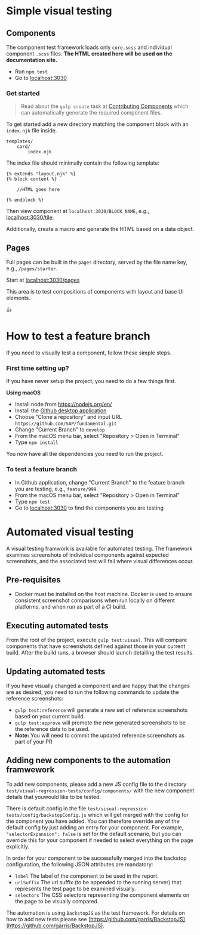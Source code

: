 # Simple visual testing

## Components
The component test framework loads only `core.scss` and individual component `.scss` files. **The HTML created here will be used on the documentation site.**

- Run `npm test`
- Go to [localhost:3030](http://localhost:3030)

### Get started
> Read about the `gulp create` task at [Contributing Components](https://github.com/SAP/fundamental/tree/develop/ops#contributing-components) which can automatically generate the required component files.

To get started add a new directory matching the component block with an `index.njk` file inside.

```
templates/
    card/
        index.njk
```

The index file should minimally contain the following template:

```
{% extends "layout.njk" %}
{% block content %}

    //HTML goes here

{% endblock %}
```

Then view component at `localhost:3030/BLOCK_NAME`, e.g., [localhost:3030/tile](http://localhost:3030/tile).

Additionally, create a macro and generate the HTML based on a data object.

## Pages

Full pages can be built in the `pages` directory, served by the file name key, e.g., `/pages/starter`.

Start at [localhost:3030/pages](http://localhost:3030/pages)

This area is to test compositions of components with layout and base UI elements.

👍

# How to test a feature branch
If you need to visually test a component, follow these simple steps.

### First time setting up?
If you have never setup the project, you need to do a few things first.

**Using macOS**
- Install node from https://nodejs.org/en/
- Install the [Github desktop application](https://desktop.github.com)
- Choose "Clone a repository" and input URL `https://github.com/SAP/fundamental.git`
- Change "Current Branch" to `develop`
- From the macOS menu bar, select "Repository > Open in Terminal"
- Type `npm install`

You now have all the dependencies you need to run the project.

### To test a feature branch
- In Github application, change "Current Branch" to the feature branch you are testing, e.g., `feature/999`
- From the macOS menu bar, select "Repository > Open in Terminal"
- Type `npm test`
- Go to [localhost:3030](http://localhost:3030) to find the components you are testing


# Automated visual testing

A visual testing framwork is available for automated testing.  The framework examines screenshots of individual components against expected screenshots, and the associated test will fail where visual differences occur.

## Pre-requisites

- Docker must be installed on the host machine.  Docker is used to ensure consistent screenshot comparisons when run locally on different platforms, and when run as part of a CI build.

## Executing automated tests

From the root of the project, execute `gulp test:visual`.  This will compare components that have screenshots defined against those in your current build.  After the build runs, a browser should launch detailing the test results.

## Updating automated tests

If you have visually changed a component and are happy that the changes are as desired, you need to run the following commands to update the reference screenshots:

- `gulp test:reference` will generate a new set of reference screenshots based on your current build.
- `gulp test:approve` will promote the new generated screenshots to be the reference data to be used.
- **Note:** You will need to commit the updated reference screenshots as part of your PR

## Adding new components to the automation framwework

To add new components, please add a new JS config file to the directory `test/visual-regression-tests/config/components/` with the new component details that youwould like to be tested.  

There is default config in the file `test/visual-regression-tests/config/backstopConfig.js` which will get merged with the config for the component you have added.  You can therefore override any of the default config by just adding an entry for your component.  For example, `"selectorExpansion": false` is set for the default scenario, but you can override this for your component if needed to select everything on the page explicitly.

In order for your component to be successfully merged into the backstop configuration, the following JSON attributes are mandatory:

 * `label` The label of the component to be used in the report.
 * `urlSuffix` The url suffix (to be appended to the running server) that represents the test page to be examined visually.
 * `selectors` The CSS selectors representing the component elements on the page to be visually compared.

The automation is using `BackstopJS` as the test framework.  For details on how to add new tests please see [https://github.com/garris/BackstopJS](https://github.com/garris/BackstopJS).

